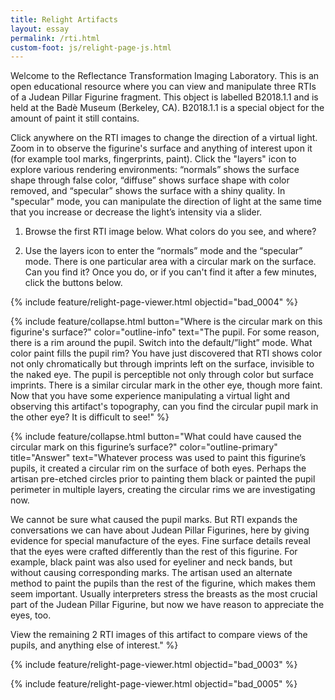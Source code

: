 ```yaml
---
title: Relight Artifacts
layout: essay
permalink: /rti.html
custom-foot: js/relight-page-js.html
---
```


Welcome to the Reflectance Transformation Imaging Laboratory. This is an open educational resource where you can view and manipulate three RTIs of a Judean Pillar Figurine fragment. This object is labelled B2018.1.1 and is held at the Badè Museum (Berkeley, CA). B2018.1.1 is a special object for the amount of paint it still contains.

Click anywhere on the RTI images to change the direction of a virtual light. Zoom in to observe the figurine's surface and anything of interest upon it (for example tool marks, fingerprints, paint). Click the "layers" icon to explore various rendering environments: “normals” shows the surface shape through false color, “diffuse” shows surface shape with color removed, and “specular” shows the surface with a shiny quality. In "specular" mode, you can manipulate the direction of light at the same time that you increase or decrease the light’s intensity via a slider.

1) Browse the first RTI image below. What colors do you see, and where?

2) Use the layers icon to enter the “normals” mode and the “specular” mode. There is one particular area with a circular mark on the surface. Can you find it? Once you do, or if you can't find it after a few minutes, click the buttons below.

{% include feature/relight-page-viewer.html objectid="bad_0004" %}

{% include feature/collapse.html button="Where is the circular mark on this figurine's surface?" color="outline-info" text="The pupil. For some reason, there is a rim around the pupil. Switch into the default/”light” mode. What color paint fills the pupil rim? You have just discovered that RTI shows color not only chromatically but through imprints left on the surface, invisible to the naked eye. The pupil is perceptible not only through color but surface imprints. There is a similar circular mark in the other eye, though more faint. Now that you have some experience manipulating a virtual light and observing this artifact's topography, can you find the circular pupil mark in the other eye? It is difficult to see!" %}

{% include feature/collapse.html button="What could have caused the circular mark on this figurine’s surface?" color="outline-primary" title="Answer" text="Whatever process was used to paint this figurine’s pupils, it created a circular rim on the surface of both eyes. Perhaps the artisan pre-etched circles prior to painting them black or painted the pupil perimeter in multiple layers, creating the circular rims we are investigating now. 

We cannot be sure what caused the pupil marks. But RTI expands the conversations we can have about Judean Pillar Figurines, here by giving evidence for special manufacture of the eyes. Fine surface details reveal that the eyes were crafted differently than the rest of this figurine. For example, black paint was also used for eyeliner and neck bands, but without causing corresponding marks. The artisan used an alternate method to paint the pupils than the rest of the figurine, which makes them seem important. Usually interpreters stress the breasts as the most crucial part of the Judean Pillar Figurine, but now we have reason to appreciate the eyes, too.

View the remaining 2 RTI images of this artifact to compare views of the pupils, and anything else of interest." %}
   
{% include feature/relight-page-viewer.html objectid="bad_0003" %}

{% include feature/relight-page-viewer.html objectid="bad_0005" %}
